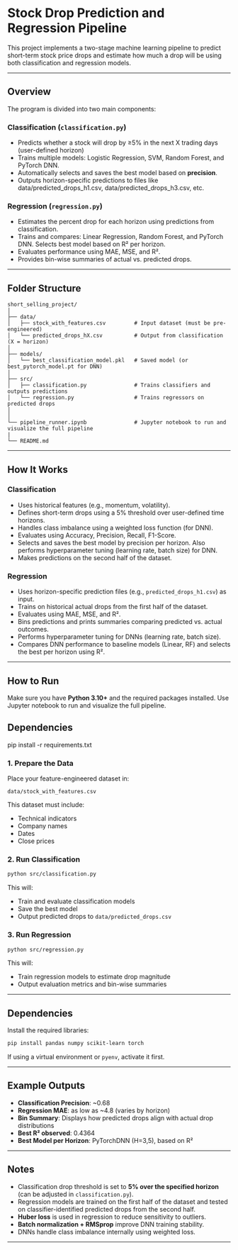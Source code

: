 # Stock Drop Prediction and Regression Pipeline

This project implements a two-stage machine learning pipeline to predict short-term stock price drops and estimate how much a drop will be using both classification and regression models.

---

## Overview

The program is divided into two main components:

### Classification (`classification.py`)

- Predicts whether a stock will drop by ≥5% in the next X trading days (user-defined horizon)
- Trains multiple models: Logistic Regression, SVM, Random Forest, and PyTorch DNN.
- Automatically selects and saves the best model based on **precision**.
- Outputs horizon-specific predictions to files like data/predicted_drops_h1.csv, data/predicted_drops_h3.csv, etc.

### Regression (`regression.py`)

- Estimates the percent drop for each horizon using predictions from classification.
- Trains and compares: Linear Regression, Random Forest, and PyTorch DNN. Selects best model based on R² per horizon.
- Evaluates performance using MAE, MSE, and R².
- Provides bin-wise summaries of actual vs. predicted drops.

---

## Folder Structure

```
short_selling_project/
│
├── data/
│   ├── stock_with_features.csv         # Input dataset (must be pre-engineered)
│   └── predicted_drops_hX.csv          # Output from classification (X = horizon)
│
├── models/
│   └── best_classification_model.pkl   # Saved model (or best_pytorch_model.pt for DNN)
│
├── src/
│   ├── classification.py               # Trains classifiers and outputs predictions
│   └── regression.py                   # Trains regressors on predicted drops
│
│
└── pipeline_runner.ipynb               # Jupyter notebook to run and visualize the full pipeline
|
└── README.md
```

---

## How It Works

### Classification

- Uses historical features (e.g., momentum, volatility).
- Defines short-term drops using a 5% threshold over user-defined time horizons.
- Handles class imbalance using a weighted loss function (for DNN).
- Evaluates using Accuracy, Precision, Recall, F1-Score.
- Selects and saves the best model by precision per horizon. Also performs hyperparameter tuning (learning rate, batch size) for DNN.
- Makes predictions on the second half of the dataset.

### Regression

- Uses horizon-specific prediction files (e.g., `predicted_drops_h1.csv`) as input.
- Trains on historical actual drops from the first half of the dataset.
- Evaluates using MAE, MSE, and R².
- Bins predictions and prints summaries comparing predicted vs. actual outcomes.
- Performs hyperparameter tuning for DNNs (learning rate, batch size).
- Compares DNN performance to baseline models (Linear, RF) and selects the best per horizon using R².

---

## How to Run

Make sure you have **Python 3.10+** and the required packages installed. Use Jupyter notebook to run and visualize the full pipeline. 

## Dependencies
pip install -r requirements.txt


### 1. Prepare the Data

Place your feature-engineered dataset in:

```
data/stock_with_features.csv
```

This dataset must include:
- Technical indicators
- Company names
- Dates
- Close prices

### 2. Run Classification

```bash
python src/classification.py
```

This will:
- Train and evaluate classification models
- Save the best model
- Output predicted drops to `data/predicted_drops.csv`

### 3. Run Regression

```bash
python src/regression.py
```

This will:
- Train regression models to estimate drop magnitude
- Output evaluation metrics and bin-wise summaries

---

## Dependencies

Install the required libraries:

```bash
pip install pandas numpy scikit-learn torch
```

If using a virtual environment or `pyenv`, activate it first.

---

## Example Outputs

- **Classification Precision**: ~0.68
- **Regression MAE**: as low as ~4.8 (varies by horizon)
- **Bin Summary**: Displays how predicted drops align with actual drop distributions
- **Best R² observed**: 0.4364
- **Best Model per Horizon**: PyTorchDNN (H=3,5), based on R²

---

## Notes

- Classification drop threshold is set to **5% over the specified horizon** (can be adjusted in `classification.py`).
- Regression models are trained on the first half of the dataset and tested on classifier-identified predicted drops from the second half.
- **Huber loss** is used in regression to reduce sensitivity to outliers.
- **Batch normalization + RMSprop** improve DNN training stability.
- DNNs handle class imbalance internally using weighted loss.

---
